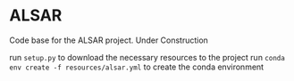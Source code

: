 # ALSAR
Code base for the ALSAR project. Under Construction

run `setup.py` to download the necessary resources to the project
run `conda env create -f resources/alsar.yml` to create the conda environment
